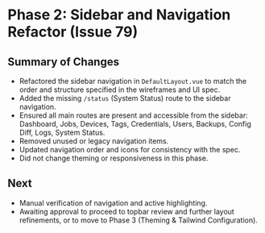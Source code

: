 # Phase 2: Sidebar and Navigation Refactor (Issue 79)

## Summary of Changes
- Refactored the sidebar navigation in `DefaultLayout.vue` to match the order and structure specified in the wireframes and UI spec.
- Added the missing `/status` (System Status) route to the sidebar navigation.
- Ensured all main routes are present and accessible from the sidebar: Dashboard, Jobs, Devices, Tags, Credentials, Users, Backups, Config Diff, Logs, System Status.
- Removed unused or legacy navigation items.
- Updated navigation order and icons for consistency with the spec.
- Did not change theming or responsiveness in this phase.

## Next
- Manual verification of navigation and active highlighting.
- Awaiting approval to proceed to topbar review and further layout refinements, or to move to Phase 3 (Theming & Tailwind Configuration). 